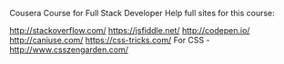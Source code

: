 Cousera Course for Full Stack Developer
Help full sites for this course:

http://stackoverflow.com/
https://jsfiddle.net/
http://codepen.io/
http://caniuse.com/
https://css-tricks.com/
For CSS -
http://www.csszengarden.com/
